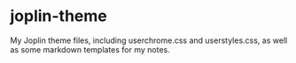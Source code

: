 # joplin-theme
My Joplin theme files, including userchrome.css and userstyles.css, as well as some markdown templates for my notes.
